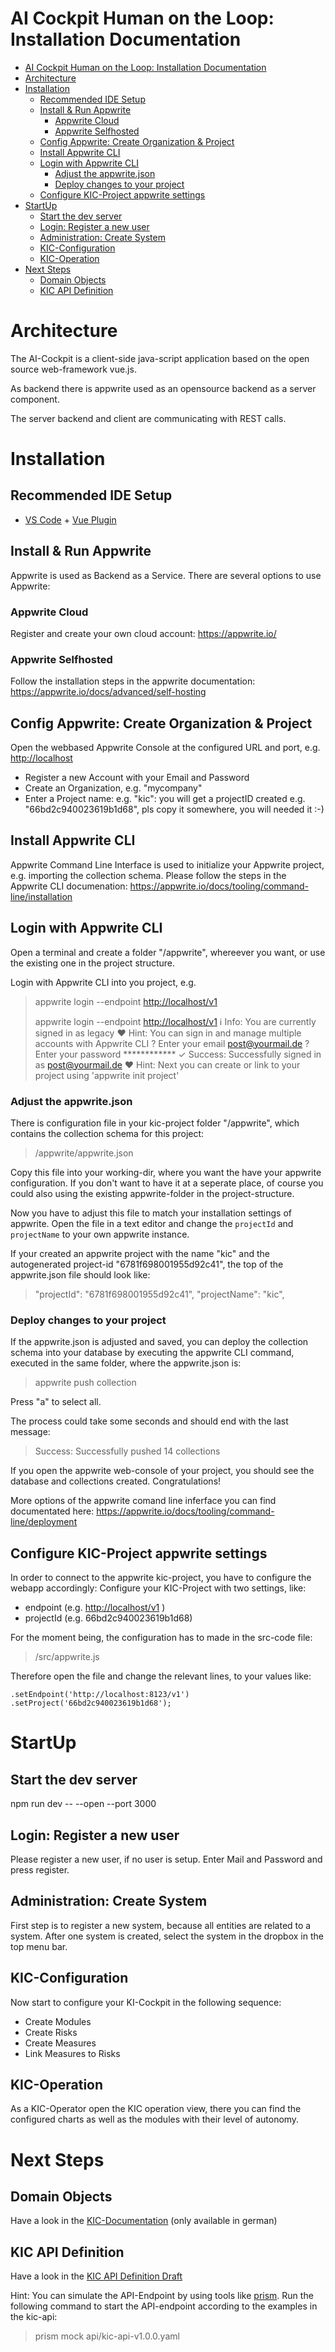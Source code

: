 
# AI Cockpit Human on the Loop: Installation Documentation

- [AI Cockpit Human on the Loop: Installation Documentation](#ai-cockpit-human-on-the-loop-installation-documentation)
- [Architecture](#architecture)
- [Installation](#installation)
  - [Recommended IDE Setup](#recommended-ide-setup)
  - [Install \& Run Appwrite](#install--run-appwrite)
    - [Appwrite Cloud](#appwrite-cloud)
    - [Appwrite Selfhosted](#appwrite-selfhosted)
  - [Config Appwrite: Create Organization \& Project](#config-appwrite-create-organization--project)
  - [Install Appwrite CLI](#install-appwrite-cli)
  - [Login with Appwrite CLI](#login-with-appwrite-cli)
    - [Adjust the appwrite.json](#adjust-the-appwritejson)
    - [Deploy changes to your project](#deploy-changes-to-your-project)
  - [Configure KIC-Project appwrite settings](#configure-kic-project-appwrite-settings)
- [StartUp](#startup)
  - [Start the dev server](#start-the-dev-server)
  - [Login: Register a new user](#login-register-a-new-user)
  - [Administration: Create System](#administration-create-system)
  - [KIC-Configuration](#kic-configuration)
  - [KIC-Operation](#kic-operation)
- [Next Steps](#next-steps)
  - [Domain Objects](#domain-objects)
  - [KIC API Definition](#kic-api-definition)

# Architecture

The AI-Cockpit is a client-side java-script application based on the open source web-framework vue.js.

As backend there is appwrite used as an opensource backend as a server component.

The server backend and client are communicating with REST calls.

<a name="recommended-ide-setup"></a>

# Installation

## Recommended IDE Setup

- [VS Code](https://code.visualstudio.com/) + [Vue Plugin](https://marketplace.visualstudio.com/items?itemName=Vue.volar)

## Install & Run Appwrite

Appwrite is used as Backend as a Service. There are several options to use Appwrite:

### Appwrite Cloud

Register and create your own cloud account:
<https://appwrite.io/>

### Appwrite Selfhosted

Follow the installation steps in the appwrite documentation:
<https://appwrite.io/docs/advanced/self-hosting>

## Config Appwrite: Create Organization & Project

Open the webbased Appwrite Console at the configured URL and port, e.g. <http://localhost>

- Register a new Account with your Email and Password
- Create an Organization, e.g. "mycompany"
- Enter a Project name: e.g. "kic": you will get a projectID created e.g. "66bd2c940023619b1d68", pls copy it somewhere, you will needed it :-)

## Install Appwrite CLI

Appwrite Command Line Interface is used to initialize your Appwrite project, e.g. importing the collection schema.
Please follow the steps in the Appwrite CLI documenation:
<https://appwrite.io/docs/tooling/command-line/installation>

## Login with Appwrite CLI

Open a terminal and create a folder "/appwrite", whereever you want, or use the existing one in the project structure.

Login with Appwrite CLI into you project, e.g.
> appwrite login --endpoint <http://localhost/v1>
>
> appwrite login --endpoint <http://localhost/v1>
> ℹ Info: You are currently signed in as legacy
> ♥ Hint: You can sign in and manage multiple accounts with Appwrite CLI
> ? Enter your email <post@yourmail.de>
> ? Enter your password ************
> ✓ Success: Successfully signed in as <post@yourmail.de>
> ♥ Hint: Next you can create or link to your project using 'appwrite init project'

### Adjust the appwrite.json

There is configuration file in your kic-project folder "/appwrite", which contains the collection schema for this project:

> /appwrite/appwrite.json

Copy this file into your working-dir, where you want the have your appwrite configuration. If you don't want to have it at a seperate place, of course you could also using the existing appwrite-folder in the project-structure.

Now you have to adjust this file to match your installation settings of appwrite. Open the file in a text editor and change the `projectId` and `projectName` to your own appwrite instance.

If your created an appwrite project with the name "kic" and the autogenerated project-id "6781f698001955d92c41", the top of the appwrite.json file should look like:
> "projectId": "6781f698001955d92c41",
> "projectName": "kic",

### Deploy changes to your project

If the appwrite.json is adjusted and saved, you can deploy the collection schema into your database by executing the appwrite CLI command, executed in the same folder, where the appwrite.json is:

> appwrite push collection

Press "a" to select all.

The process could take some seconds and should end with the last message:
> Success: Successfully pushed 14 collections

If you open the appwrite web-console of your project, you should see the database and collections created. Congratulations!

More options of the appwrite comand line inferface you can find documentated here:
<https://appwrite.io/docs/tooling/command-line/deployment>

## Configure KIC-Project appwrite settings

In order to connect to the appwrite kic-project, you have to configure the webapp accordingly:
Configure your KIC-Project with two settings, like:

- endpoint (e.g. <http://localhost/v1> )
- projectId (e.g. 66bd2c940023619b1d68)

For the moment being, the configuration has to made in the src-code file:

> /src/appwrite.js

Therefore open the file and change the relevant lines, to your values like:

`.setEndpoint('http://localhost:8123/v1')
    .setProject('66bd2c940023619b1d68');`

# StartUp

## Start the dev server

npm run dev -- --open --port 3000

## Login: Register a new user

Please register a new user, if no user is setup.
Enter Mail and Password and press register.

## Administration: Create System

First step is to register a new system, because all entities are related to a system. After one system is created, select the system in the dropbox in the top menu bar.

## KIC-Configuration

Now start to configure your KI-Cockpit in the following sequence:

- Create Modules
- Create Risks
- Create Measures
- Link Measures to Risks

## KIC-Operation

As a KIC-Operator open the KIC operation view, there you can find the configured charts as well as the modules with their level of autonomy.

# Next Steps

## Domain Objects

Have a look in the [KIC-Documentation](/docu/index.md) (only available in german)

## KIC API Definition

Have a look in the [KIC API Definition Draft](/api/kic-api-v1.0.0.yaml)

Hint: You can simulate the API-Endpoint by using tools like [prism](https://github.com/stoplightio/prism). Run the following command to start the API-endpoint according to the examples in the kic-api:
> prism mock api/kic-api-v1.0.0.yaml
